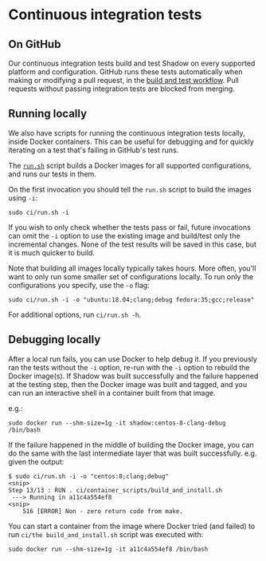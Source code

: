 # Continuous integration tests

## On GitHub

Our continuous integration tests build and test Shadow on every supported
platform and configuration. GitHub runs these tests automatically when making
or modifying a pull request, in the [build and test
workflow](../.github/workflows/build_shadow.yml). Pull requests without passing
integration tests are blocked from merging.

## Running locally

We also have scripts for running the continuous integration tests locally,
inside Docker containers. This can be useful for debugging and for quickly
iterating on a test that's failing in GitHub's test runs.

The [`run.sh`](../ci/run.sh) script builds a Docker images for all
supported configurations, and runs our tests in them.

On the first invocation you should tell the `run.sh` script to build the images
using `-i`:


```{.bash}
sudo ci/run.sh -i
```

If you wish to only check whether the tests pass or fail, future invocations
can omit the `-i` option to use the existing image and build/test only the
incremental changes. None of the test results will be saved in this case, but
it is much quicker to build.

Note that building all images locally typically takes hours. More often,
you'll want to only run some smaller set of configurations locally.
To run only the configurations you specify, use the `-o` flag:

```{.bash}
sudo ci/run.sh -i -o "ubuntu:18.04;clang;debug fedora:35;gcc;release"
```

For additional options, run `ci/run.sh -h`.

## Debugging locally

After a local run fails, you can use Docker to help debug it. If you previously
ran the tests without the `-i` option, re-run with the `-i` option to rebuild
the Docker image(s). If Shadow was built successfully and the failure happened
at the testing step, then the Docker image was built and tagged, and you can
run an interactive shell in a container built from that image.

e.g.:

```{.bash}
sudo docker run --shm-size=1g -it shadow:centos-8-clang-debug /bin/bash
```

If the failure happened in the middle of building the Docker image, you can do
the same with the last intermediate layer that was built successfully. e.g.
given the output:

```{.bash}
$ sudo ci/run.sh -i -o "centos:8;clang;debug"
<snip>
Step 13/13 : RUN . ci/container_scripts/build_and_install.sh
 ---> Running in a11c4a554ef8
<snip>
    516 [ERROR] Non - zero return code from make.
```

You can start a container from the image where Docker tried (and failed) to run
`ci/the build_and_install.sh` script was executed with:

```{.bash}
sudo docker run --shm-size=1g -it a11c4a554ef8 /bin/bash
```
